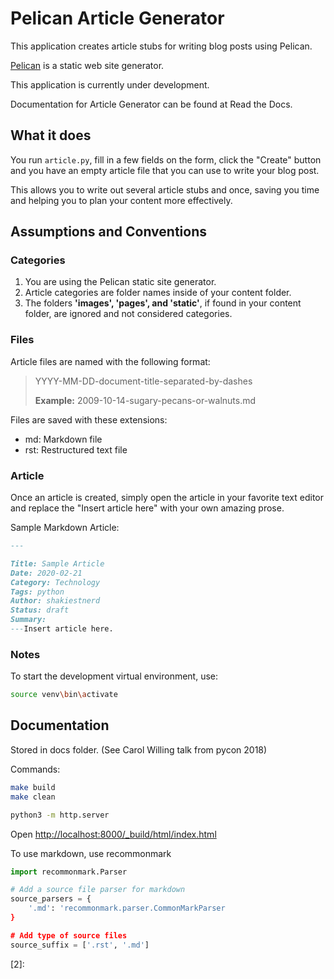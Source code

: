 # Pelican Article Generator

This application creates article stubs for writing blog posts using Pelican.

[Pelican](1) is a static web site generator.

This application is currently under development.

Documentation for Article Generator can be found at Read the Docs.

## What it does

You run `article.py`, fill in a few fields on the form, click the "Create" button and you have an empty article file that you can use to write your blog post.

This allows you to write out several article stubs and once, saving you time and helping you to plan your content more effectively.

## Assumptions and Conventions

### Categories

1. You are using the Pelican static site generator.
2. Article categories are folder names inside of your content folder.
3. The folders **'images', 'pages', and 'static'**, if found in your content folder, are ignored and not considered categories.

### Files

Article files are named with the following format:

> YYYY-MM-DD-document-title-separated-by-dashes
>
> **Example:** 2009-10-14-sugary-pecans-or-walnuts.md

Files are saved with these extensions:

- md: Markdown file
- rst: Restructured text file

### Article

Once an article is created, simply open the article in your favorite text editor and replace the "Insert article here" with your own amazing prose.

Sample Markdown Article:

```md
---

Title: Sample Article
Date: 2020-02-21
Category: Technology
Tags: python
Author: shakiestnerd
Status: draft
Summary:
---Insert article here.
```

### Notes

To start the development virtual environment, use:

```bash
source venv\bin\activate
```

## Documentation

Stored in docs folder.  (See Carol Willing talk from pycon 2018)

Commands:

```bash
make build
make clean

python3 -m http.server
```

Open [http://localhost:8000/_build/html/index.html](http://localhost:8000/_build/html/index.html)

To use markdown, use recommonmark

```python
import recommonmark.Parser

# Add a source file parser for markdown
source_parsers = {
    '.md': 'recommonmark.parser.CommonMarkParser
}

# Add type of source files
source_suffix = ['.rst', '.md']
```

[1]: https://blog.getpelican.com/ "Main Pelican Web Site"
[2]: 
